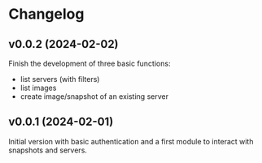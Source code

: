 # Changelog

## v0.0.2 (2024-02-02)

Finish the development of three basic functions:

- list servers (with filters)
- list images
- create image/snapshot of an existing server

## v0.0.1 (2024-02-01)

Initial version with basic authentication and a first module to interact with snapshots and servers.
